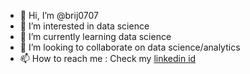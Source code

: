 - 👋 Hi, I’m @brij0707
- 👀 I’m interested in data science
- 🌱 I’m currently learning data science
- 💞️ I’m looking to collaborate on data science/analytics
- 📫 How to reach me : Check my [linkedin id](https://www.linkedin.com/in/brijnandantripathi/)


<!---
brij0707/brij0707 is a ✨ special ✨ repository because its `README.md` (this file) appears on your GitHub profile.
You can click the Preview link to take a look at your changes.
--->
